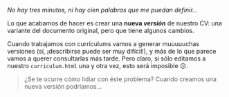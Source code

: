 _No hay tres minutos, ni hay cien palabras que me puedan definir..._

Lo que acabamos de hacer es crear una **nueva _versión_** de nuestro CV: una variante del documento original, pero que tiene algunos cambios. 

Cuando trabajamos con currículums vamos a generar muuuuuchas versiones (sí, ¡describirse puede ser muy difícil!), y más de lo que parece vamos a querer consultarlas más tarde. Pero claro, si sólo editamos a nuestro `curriculum.html` una y otra vez, esto será imposible :confused:.

> ¿Se te ocurre cómo lidiar con éste problema? Cuando creamos una nueva versión podríamos...

